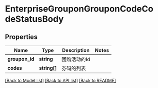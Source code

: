 # EnterpriseGrouponGrouponCodeCodeStatusBody

## Properties
Name | Type | Description | Notes
------------ | ------------- | ------------- | -------------
**groupon_id** | **string** | 团购活动的Id | 
**codes** | **string[]** | 券码的列表 | 

[[Back to Model list]](../README.md#documentation-for-models) [[Back to API list]](../README.md#documentation-for-api-endpoints) [[Back to README]](../README.md)

